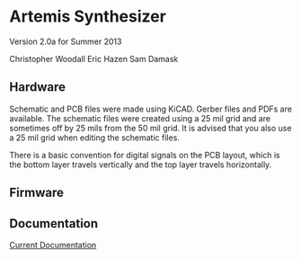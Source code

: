 # Artemis Synthesizer 

Version 2.0a for Summer 2013

Christopher Woodall
Eric Hazen
Sam Damask

## Hardware

Schematic and PCB files were made using KiCAD. Gerber files and PDFs are available. The schematic files were created using a 25 mil grid and are sometimes off by 25 mils from the 50 mil grid. It is advised that you also use a 25 mil grid when editing the schematic files.

There is a basic convention for digital signals on the PCB layout, which is the bottom layer travels vertically and the top layer travels horizontally.


## Firmware

## Documentation

[Current Documentation](http://ohm.bu.edu/cgi-bin/edf/SoundSynthesizer)